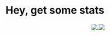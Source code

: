 # Hey, get some stats

<div align="center">
  <a href="https://github.com/anuraghazra/github-readme-stats">
    <img align="center" src="https://github-readme-stats.vercel.app/api?username=eckon&count_private=true&show_icons=true&theme=gruvbox&hide_title=true&hide_border=true" />
  </a>
  <a href="https://github.com/anuraghazra/github-readme-stats">
    <img align="center" src="https://github-readme-stats.vercel.app/api/top-langs/?username=eckon&layout=compact&theme=gruvbox&hide_border=true" />
  </a>
</div>
